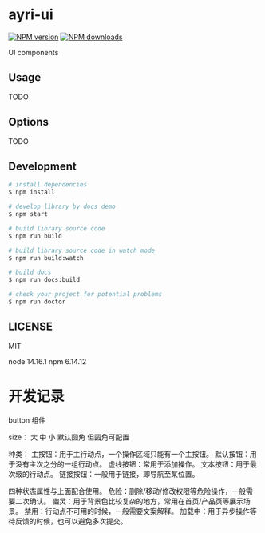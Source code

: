 # ayri-ui

[![NPM version](https://img.shields.io/npm/v/future-ui.svg?style=flat)](https://npmjs.org/package/future-ui)
[![NPM downloads](http://img.shields.io/npm/dm/future-ui.svg?style=flat)](https://npmjs.org/package/future-ui)

UI components

## Usage

TODO

## Options

TODO

## Development

```bash
# install dependencies
$ npm install

# develop library by docs demo
$ npm start

# build library source code
$ npm run build

# build library source code in watch mode
$ npm run build:watch

# build docs
$ npm run docs:build

# check your project for potential problems
$ npm run doctor
```

## LICENSE

MIT

node 14.16.1
npm 6.14.12

# 开发记录

button 组件

size： 大 中 小 默认圆角 但圆角可配置

种类：
主按钮：用于主行动点，一个操作区域只能有一个主按钮。
默认按钮：用于没有主次之分的一组行动点。
虚线按钮：常用于添加操作。
文本按钮：用于最次级的行动点。
链接按钮：一般用于链接，即导航至某位置。

四种状态属性与上面配合使用。
危险：删除/移动/修改权限等危险操作，一般需要二次确认。
幽灵：用于背景色比较复杂的地方，常用在首页/产品页等展示场景。
禁用：行动点不可用的时候，一般需要文案解释。
加载中：用于异步操作等待反馈的时候，也可以避免多次提交。
